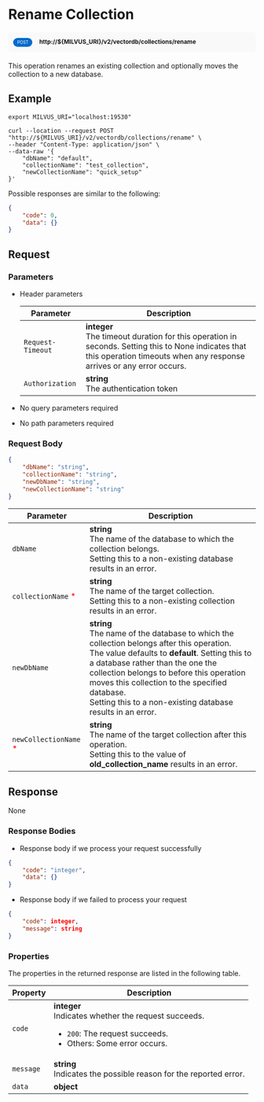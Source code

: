 # Rename Collection

<div style="background: #f9f9f9; padding: 10px; border-radius: 5px; margin-bottom: 20px;">
    <div style="display: inline-block; background: #026aca; font-size: 0.6em; border-radius: 10px; color: #ffffff; padding: 0.3em 1em; line-height: 1.5em;">
        <span>POST</span>
    </div>
    <div style="display: inline-block; font-size: 0.85em; font-weight: 700; margin-left: 10px;">
        <span>http://${MILVUS_URI}/v2/vectordb/collections/rename</span>
    </div>
</div>

This operation renames an existing collection and optionally moves the collection to a new database.

## Example

```shell
export MILVUS_URI="localhost:19530"

curl --location --request POST "http://${MILVUS_URI}/v2/vectordb/collections/rename" \
--header "Content-Type: application/json" \
--data-raw '{
    "dbName": "default",
    "collectionName": "test_collection",
    "newCollectionName": "quick_setup"
}'
```
Possible responses are similar to the following:

```json
{
    "code": 0,
    "data": {}
}
```

## Request

### Parameters

- Header parameters

    | Parameter        | Description                                                                               |
    |------------------|-------------------------------------------------------------------------------------------|
    | `Request-Timeout`  | **integer**<br/>The timeout duration for this operation in seconds. Setting this to None indicates that this operation timeouts when any response arrives or any error occurs.|
    | `Authorization`  | **string**<br/>The authentication token|

- No query parameters required

- No path parameters required

### Request Body

```json
{
    "dbName": "string",
    "collectionName": "string",
    "newDbName": "string",
    "newCollectionName": "string"
}
```

| Parameter        | Description                                                                               |
|------------------|-------------------------------------------------------------------------------------------|
| `dbName`  | __string__<br/>The name of the database to which the collection belongs.<br/>Setting this to a non-existing database results in an error.  |
| `collectionName` <span style="color:red">*</span> | __string__<br/>The name of the target collection.<br/>Setting this to a non-existing collection results in an error.  |
| `newDbName`  | __string__<br/>The name of the database to which the collection belongs after this operation.<br/>The value defaults to **default**. Setting this to a database rather than the one the collection belongs to before this operation moves this collection to the specified database.<br/>Setting this to a non-existing database results in an error.  |
| `newCollectionName` <span style="color:red">*</span> | __string__<br/>The name of the target collection after this operation.<br/>Setting this to the value of **old_collection_name** results in an error.  |

## Response

None

### Response Bodies

- Response body if we process your request successfully

```json
{
    "code": "integer",
    "data": {}
}
```

- Response body if we failed to process your request

```json
{
    "code": integer,
    "message": string
}
```

### Properties

The properties in the returned response are listed in the following table.

| Property | Description                                                                                                                                 |
|----------|---------------------------------------------------------------------------------------------------------------------------------------------|
| `code`   | __integer__<br/>Indicates whether the request succeeds.<br/><ul><li>`200`: The request succeeds.</li><li>Others: Some error occurs.</li></ul> |
| `message`  | __string__<br/>Indicates the possible reason for the reported error. |
| `data` | __object__<br/> |
